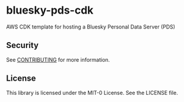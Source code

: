 # bluesky-pds-cdk
AWS CDK template for hosting a Bluesky Personal Data Server (PDS)

## Security

See [CONTRIBUTING](CONTRIBUTING.md#security-issue-notifications) for more information.

## License

This library is licensed under the MIT-0 License. See the LICENSE file.
